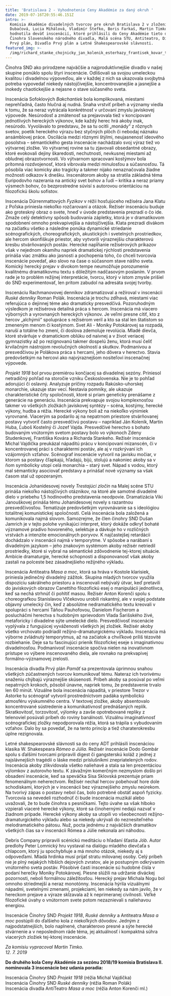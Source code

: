 ```yaml
---
title: 'Bratislava 2 - Vyhodnotenie Ceny Akadémie za daný okruh '
date: 2019-07-16T20:55:46.151Z
intro: >-
  Komisia Akadémie divadelných tvorcov pre okruh Bratislava 2 v zložení Viera
  Dubačová, Lucia Mihálová, Vladimír Štefko, Boris Farkaš, Martin Timko
  hodnotila deväť inscenácií, ktoré prihlásili do Ceny Akadémie tieto divadlá:
  Činohra Slovenského národného divadla, Malá scéna STU, Antiteatro, Divadlo
  Prvý plán, Divadlo Prvý plán a Letné Shakespearovské slávnosti.
featured_img: >-
  /img/richard_stanke_chojnicky_jan_kolenik_esterhazy_frantisek_kovar_trotta_st._zdena_studenkova_trottova.jpg
---
```


Činohra SND ako prirodzene najväčšie a najproduktívnejšie divadlo v našej skupine ponúklo spolu štyri inscenácie. Odlišovali sa svojou umeleckou kvalitou i divadelnou výpoveďou, ale v každej z nich sa ukazovala svojbytná potreba vypovedať niekedy nástojčivejšie, koncentrovanejšie a jasnejšie a inokedy chaotickejšie a nejasne o stave súčasného sveta.

Inscenácia Sofoklových _Bakchantiek_ bola komplikovaná, miestami neprehľadná, často hlučná aj nudná. Snaha vrstviť príbeh a významy viedla k tomu, že sa neraz vytrácala konkrétnosť v určovaní zmyslu javiskovej výpovede. Nesúrodosť a zmätenosť sa prejavovala tiež v koncipovaní jednotlivých hereckých výkonov, kde každý herec hrá akoby inak, nesúrodo. Vyvolávalo to predstavu, že sa tu ocitli „monády“ z rôznych svetov, poetík hereckého výrazu bez styčných plôch či nebodaj náznaku ansámblovej práce. Oscilácia medzi rôznymi štýlmi, neujasnenosť ideového posolstva – sémantického gesta inscenácie nachádzalo svoj výraz tiež vo výtvarnej zložke. Vo výtvarnej rovine sa tu zjavovali obsedantné obrazy, ktoré evokovali dejiny škaredosti, nechutnosti, nevkusnej miestami až obludnej obrazotvornosti. Vo výtvarnom spracovaní kostýmov bola prítomná rozdvojenosť, ktorá vibrovala medzi minulosťou a súčasnosťou. Tá pôsobila viac komicky ako tragicky a takmer nijako nenaznačovala žiadne možnosti odkazov k dnešku. Inscenátorom akoby sa stratila základná téma Euripodovho nazerania na antický svet bohov a ľudí – kritika a neraz priamy výsmech bohov, čo bezprostredne súvisí s autorovou orientáciou na filozofickú školu sofistov.

Inscenácia Dürrenmattových _Fyzikov_ v réžii hosťujúceho režiséra Jana Klatu z Poľska priniesla niekoľko rozčarovaní a otázok. Režisér inscenáciu buduje ako groteskný obraz o svete, hneď v úvode predstavenia prezradí o čo ide. Zmaže celý detektívny spôsob budovania zápletky, ktorá je v dramatikovom spodobnení omnoho prekvapivejšia a nástojčivejšia. Klata prezradí divákom na začiatku všetko a následne ponúka dynamické striedanie scénografických, choreografických, akustických i svetelných prostriedkov, ale hercom skonfiškuje priestor, aby vytvorili výraznejšiu charakterovú kresbu stvárňovaných postáv. Herecké napĺňanie režisérových príkazov však v nejednom okamihu napriek dramatickej rýchlosti predstavenia prináša viac zmätku ako jasnosti a pochopenia toho, čo chceli tvorcovia inscenácie povedať, ako slovo na čase o súčasnom stave nášho sveta. Komický herecký prejav v divokom tempe neumožňuje porozumenie kvalitnému dramatikovmu textu s dôležitým nadčasovým poslaním. V prvom rade je to problém režijnej interpretácie, tvorcu, ktorý v istom zmysle prišiel do SND experimentovať, len pritom zabudol na adresáta svojej tvorby.

Inscenáciu Rachmanovovej denníkov zdramatizoval a režíroval v inscenácii _Ruské denníky_ Roman Polák. Inscenácia je trochu zdĺhavá, miestami viac referujúca o dejinnej téme ako dramaticky presvedčivá. Pozoruhodným výsledkom je režisérova detailná práca s hercom. Inscenácia má viacero výborných a vyrovnaných hereckých výkonov. Je veľmi presne cítiť, kto z hercov „alchýmii“ spolupráce s režisérom veril a kto sa stal len štatistom so zmeneným menom či kostýmom. Svet Ali - Moniky Potokárovej sa rozpadá, naruší a totálne ho zmení, či doslova zdemoluje revolúcia. Mladé dievča, ktoré stvárňuje v dramatickom oblúku od naivnej a v život veriacej gymnazistky až po rezignovanú takmer dospelú ženu, ktorá musí čeliť krvilačným nástrojom revolučných okolností a skutkov. Podmanivou a presvedčivou je Polákova práca s hercami, jeho dôvera v herectvo. Stavia predovšetkým na hercovi ako najvýraznejšom nositeľovi inscenačnej výpovede.

_Projekt 1918_ bol prvou premiérou končiacej sa divadelnej sezóny. Priniesol netradičný pohľad na storočie vzniku Československa. Nie je to pohľad adorujúci či oslavný. Analyzuje príčiny rozpadu Rakúsko-uhorskej monarchie, ukazuje stav vecí. Nestavia pomníky, ale ukazuje charakteristické črty spoločnosti, ktoré si priam geneticky prenášame z generácie na generáciu. Inscenácia prekvapuje svojou komplexnosťou takmer vo všetkých zložkách javiskovej syntézy – scéna, kostýmy, herecké výkony, hudba a réžia. Herecké výkony boli až na niekoľko výnimiek vyrovnané. Viacerým sa podarilo aj na nepatrnom priestore stvárňovanej postavy vytvoriť často presvedčivú postavu – napríklad Ján Koleník, Martin Huba, Ľuboš Kostelný či Jozef Vajda. Presvedčivé herectvo s bohato budovaným vnútorným svetom postavy bolo vo výkonoch Zdeny Studenkovej, Františka Kovára a Richarda Stankeho. Režisér inscenácie Michal Vajdička preukázal nápaditú prácu v koncipovaní mizanscén, či v koncentrovanej práci s charaktermi postáv, ale aj v rozkrývaní ich vzájomných vzťahov. Scénograf inscenácie vytvoril na javisku močiar, v ktorom sa postavy čľapkajú, hľadajú, bijú, stolujú a nakoniec akoby sa v ňom symbolicky utopí celá monarchia – starý svet. Nápad s vodou, ktorý mal sémanticky asociovať predstavy a prinášať nové významy sa však časom stal už opozeraným.

Inscenácia Johanidesovej novely _Trestajúci zločin_ na Malej scéne STU prináša niekoľko nástojčivých otáznikov, na ktoré ale samotné divadelné dielo v priebehu 1,5 hodinového predstavenia neodpovie. Dramatizácia Viki Janouškovej prináša tému Johanidesovej novely s razantnou presvedčivosťou. Tematizuje predovšetkým vyrovnávanie sa s ideológiou totalitnej komunistickej spoločnosti. Celá inscenácia bola založená a komunikovala najmä slovom. Samozrejme, že člen činohry SND Dušan Jamrich je v tejto polohe vynikajúci interpret, ktorý dokáže odkryť bohaté významové pradivo hovoreného, selektuje a dávkuje ho v rozličných vrstvách a intenzite emocionálnych poryvov. K najčastejšej retardácii dochádzalo v inscenácii najmä v temporytme. V spôsobe a narábaní s divadelným jazykom – jeho znakovým systémom akoby režisér netriedil prostriedky, ktoré si vybral na sémantické zdôvodnenie tej-ktorej situácie. Ambície dramaturgie, herecké schopnosti a disponovanosť však akoby zastali na polceste bez zásadnejšieho režijného výkladu.

Inscenácia Antiteatra _Masa a moc_, ktorá sa hráva v Kostole klarisiek, priniesla jedinečný divadelný zážitok. Skupina mladých tvorcov využila dispozíciu sakrálneho priestoru a inscenovali nebývalý útvar, keď pretavili do javiskových obrazov Canettiho filozofickú esej o manipulácii jednotlivca, keď sa nechá strhnúť či pohltiť masou. Režisér Anton Korenči spolu s choreografkou Stanislavou Vlčekovou urobili riskantný, ale v svojej podstate objavný umelecký čin, keď z absolútne nedramatického textu kreovali v spolupráci s hercami Táňou Pauhofovou, Danielom Fischerom a poslucháčmi herectva s hudobným sprievodom Vlada Šarišského živé, metaforicky i divadelne sýte umelecké dielo. Presvedčivosť inscenácie vyplývala z fungujúcej vyváženosti všetkých jej zložiek. Režisér akoby všetko vrchovato podriadil režijno-dramaturgickému výkladu. Inscenácia má výborne zvládnutý temporytmus, až na začiatok a chvíľkové príliš tézovité rozbiehanie. Deje sa tu fascinujúci prienik filozofickej eseje s imaginatívnou divadelnosťou. Podmanivosť inscenácie spočíva nielen na inovatívnom prístupe vo výbere inscenovaného diela, ale rovnako na prekvapivej formálno-významovej zrelosti.

Inscenácia divadla Prvý plán _Pamäť_ sa prezentovala úprimnou snahou všetkých zúčastnených tvorcov komunikovať tému. Nateraz ich tvorivému snaženiu chýbajú výraznejšie skúsenosti. Príbeh akoby sa posúval po veľmi nepatrných krokoch, pôsobil únavne, napriek tomu, že predstavenie trvalo len 60 minút. Vizuálne bola inscenácia nápaditá, v priestore Trezor v Astorke tu scénograf vytvoril prostredníctvom padáka symbolickú atmosféru výskumného centra. V textovej zložke, akoby absentovalo koncentrované sústredenie a komunikatívnosť prednášaných replík. Skratkovitosť, torzovitosť, výlomky a zavše opotrebované repliky z telenoviel posúvali príbeh do roviny banálnosti. Vizuálnu imaginatívnosť scénografickej zložky nepodporovala réžia, ktorá sa trápila s vybudovaním vzťahov. Dalo by sa povedať, že na tento princíp a tiež charaterokresbu úplne rezignovala.

Letné shakespearovské slávnosti sa do ceny ADT prihlásili inscenáciou klasika W. Shakespeara _Rómeo a Júlia_. Režisér inscenácie Dodo Gombár spolu s ďalšími tvorcami pripravili digest či gangsterskú koláž z jednej z najslávnejších tragédii o láske medzi príslušníkmi znepriatelených rodov. Inscenácia akoby zlikvidovala všetko naliehavé a stala sa len prezentáciou výlomkov z autorovho textu. K závažným komerčným nezmyslom došlo pri obsadení inscenácie, keď sa speváčka Sisa Sklovská prezentuje priam fenomenálnym neherectvom. Režisér nechal hercov pobehovať hore dole schodiskami, ktorých je v inscenácii bez výraznejšieho zmyslu neúrekom. Na tvorivý zápas o postavy nebol čas, bolo potrebné obstáť aspoň fyzicky. Tvorcovia sa nevedeli rozhodnúť či bude inscenácia muzikál alebo uvažovali, že to bude činohra s pesničkami. Tejto úvahe sa však hlboko vzpierali viaceré herecké výkony, ktoré sa činohernými nedajú nazvať v žiadnom prípade. Herecké výkony akoby sa utopili vo všeobecnosti režijno-dramaturgického výkladu alebo sa niekedy ukrývali do neznesiteľného melodramatického pátosu. Nuž, pocta jednému z najväčších dramatikov všetkých čias sa v inscenácii Rómea a Júlie nekonala ani náhodou.

Debris Company pripravili scénickú meditáciu o hľadaní šťastia _Jób_. Autor predlohy Peter Lomnický hru vystaval na dialógu mladého dievčaťa s chlapcom, ktorý ju spochybňuje a má mnoho otázok, niekedy aj s odpoveďami. Mladá hrdinka musí prijať stratu milovanej osoby. Celý príbeh nie je plný nejakých hlbších dejových zvratov, ale je postupným odkrývaním vnútorného sveta postáv. Pôsobivé časti inscenácie sú hudobné čísla v podaní herečky Moniky Potokárovej. Piesne slúžili na udržanie diváckej pozornosti, neboli formálnou záležitosťou. Herecký prejav Michala Nogu bol omnoho striedmejší a neraz monotónny. Inscenácia hýrila vizuálnymi nápadmi, svetelnými zmenami, projekciami, len niekedy sa nám javilo, že v hereckom prejave a výraze skĺzavala až k neprimeranej civilnosti. Veľké filozofické úvahy o vnútornom svete potom nezaznievali s naliehavou energiou.

Inscenácie Činohry SND _Projekt 1918_, _Ruské denníky_ a Antiteatra _Masa a moc_ postúpili do ďalšieho kola z niekoľkých dôvodov. Jedným z najpodstatnejších, bolo naplnené, charakterovo presné a sýte herecké stvárnenie a v neposlednom ráde téma, jej aktuálnosť i kompaktná súhra viacerých zložiek tej-ktorej inscenácie.

_Za komisiu vypracoval Martin Timko._ \
_12. 7. 2019_

**Do druhého kola Ceny Akadémie za sezónu 2018/19 komisia Bratislava II.
nominovala 3 inscenácie bez udania poradia:**

Inscenácia Činohry SND _Projekt 1918_ (réžia Michal Vajdička)\
Inscenácia Činohry SND _Ruské denníky_ (réžia Roman Polák)\
Inscenácia divadla AntiTeatro _Masa a moc_ (réžia Anton Korenči ml.)
